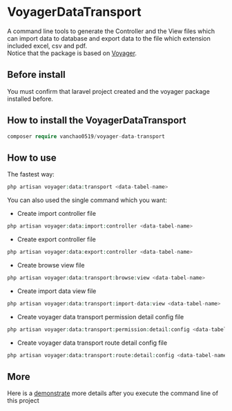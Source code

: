 # VoyagerDataTransport
A command line tools to generate the Controller and the View files 
which can import data to database and export data to the file which extension included excel, csv and pdf.
<br>
Notice that the package is based on <a href="https://voyager.devdojo.com/">Voyager</a>.
<br>
## Before install
You must confirm that laravel project created and the voyager package installed before.
<br>
## How to install the VoyagerDataTransport
```php
composer require vanchao0519/voyager-data-transport
```
## How to use
The fastest way:
```php
php artisan voyager:data:transport <data-tabel-name>
```
You can also used the single command which you want:
- Create import controller file
```php
php artisan voyager:data:import:controller <data-tabel-name>
```
- Create export controller file
```php
php artisan voyager:data:export:controller <data-tabel-name>
```
- Create browse view file
```php
php artisan voyager:data:transport:browse:view <data-tabel-name>
```
- Create import data view file
```php
php artisan voyager:data:transport:import-data:view <data-tabel-name>
```
- Create voyager data transport permission detail config file
```php
php artisan voyager:data:transport:permission:detail:config <data-tabel-name>
```
- Create voyager data transport route detail config file
```php
php artisan voyager:data:transport:route:detail:config <data-tabel-name>
```
## More
Here is a <a href="https://github.com/vanchao0519/VoyagerDataTransportDemo">demonstrate</a> more details after you execute the command line of this project